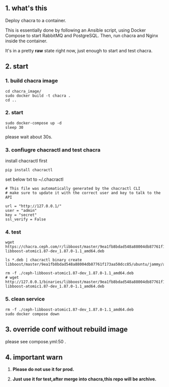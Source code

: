 ## 1. what's this

Deploy chacra to a container.

This is essentially done by following an Ansible script, using Docker Compose to start RabbitMQ and PostgreSQL. Then, run chacra and Nginx inside the container.

It's in a pretty **raw** state right now, just enough to start and test chacra.


## 2. start

### 1. build chacra image
```shell
cd chacra_image/
sudo docker build -t chacra .
cd ..
```

### 2. start
```shell
sudo docker-compose up -d
sleep 30
```
please wait about 30s.


### 3. confiugre chacractl and test chacra

install chacractl first
```shell
pip install chacractl
```

set below txt to ~/.chacractl

```text
# This file was automatically generated by the chacractl CLI
# make sure to update it with the correct user and key to talk to the API

url = "http://127.0.0.1/"
user = "admin"
key = "secret"
ssl_verify = False
```


### 4. test

```shell
wget https://chacra.ceph.com/r/libboost/master/9ea1fb8bdad548a88004db87761f173aa50dcc85/ubuntu/jammy/flavors/default/pool/main/b/boost1.87/ceph-libboost-atomic1.87-dev_1.87.0-1.1_amd64.deb

ls *.deb | chacractl binary create libboost/master/9ea1fb8bdad548a88004db87761f173aa50dcc85/ubuntu/jammy/amd64/flavors/default

rm -f ./ceph-libboost-atomic1.87-dev_1.87.0-1.1_amd64.deb
# wget  http://127.0.0.1/binaries/libboost/master/9ea1fb8bdad548a88004db87761f173aa50dcc85/ubuntu/jammy/amd64/flavors/default/ceph-libboost-atomic1.87-dev_1.87.0-1.1_amd64.deb
```


### 5. clean service
```shell
rm -f ./ceph-libboost-atomic1.87-dev_1.87.0-1.1_amd64.deb
sudo docker compose down
```

## 3.  override conf without rebuild image
please see compose.yml:50 .

## 4. important warn
1. **Please do not use it for prod.**

2. **Just use it for test,after merge into chacra,this repo will be archive.**